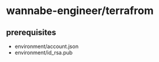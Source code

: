 # wannabe-engineer/terrafrom

## prerequisites
- environment/account.json
- environment/id_rsa.pub

